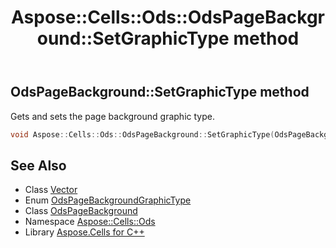 ﻿---
title: Aspose::Cells::Ods::OdsPageBackground::SetGraphicType method
linktitle: SetGraphicType
second_title: Aspose.Cells for C++ API Reference
description: 'Aspose::Cells::Ods::OdsPageBackground::SetGraphicType method. Gets and sets the page background graphic type in C++.'
type: docs
weight: 1100
url: /cpp/aspose.cells.ods/odspagebackground/setgraphictype/
---
## OdsPageBackground::SetGraphicType method


Gets and sets the page background graphic type.

```cpp
void Aspose::Cells::Ods::OdsPageBackground::SetGraphicType(OdsPageBackgroundGraphicType value)
```

## See Also

* Class [Vector](../../../aspose.cells/vector/)
* Enum [OdsPageBackgroundGraphicType](../../odspagebackgroundgraphictype/)
* Class [OdsPageBackground](../)
* Namespace [Aspose::Cells::Ods](../../)
* Library [Aspose.Cells for C++](../../../)
